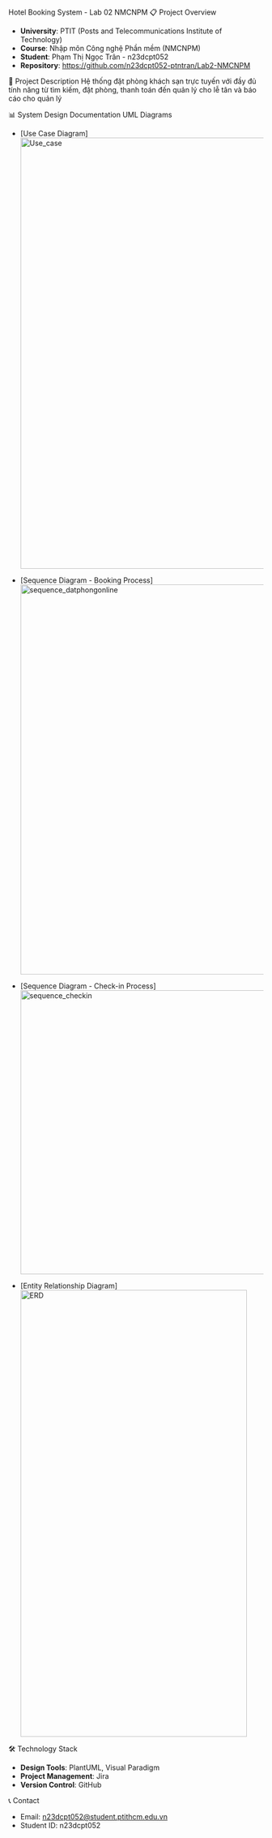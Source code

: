 Hotel Booking System - Lab 02 NMCNPM
📋 Project Overview
- **University**: PTIT (Posts and Telecommunications Institute of Technology)
- **Course**: Nhập môn Công nghệ Phần mềm (NMCNPM)
- **Student**: Phạm Thị Ngọc Trân - n23dcpt052
- **Repository**: https://github.com/n23dcpt052-ptntran/Lab2-NMCNPM

🎯 Project Description
Hệ thống đặt phòng khách sạn trực tuyến với đầy đủ tính năng từ tìm kiếm, đặt phòng, thanh toán đến quản lý cho lễ tân và báo cáo cho quản lý

 📊 System Design Documentation
UML Diagrams
- [Use Case Diagram]<img width="1100" height="850" alt="Use_case" src="https://github.com/user-attachments/assets/2f08a5e4-b40a-4e83-9a2d-0c4af30ca4d9" />

- [Sequence Diagram - Booking Process]<img width="743" height="769" alt="sequence_datphongonline" src="https://github.com/user-attachments/assets/e2d551fa-6806-4551-a2a2-83bc346ffa65" />

- [Sequence Diagram - Check-in Process]<img width="779" height="560" alt="sequence_checkin" src="https://github.com/user-attachments/assets/74c5fb62-9a0c-4fb5-9ca9-48842f71fcab" />

- [Entity Relationship Diagram]<img width="447" height="881" alt="ERD" src="https://github.com/user-attachments/assets/b6c5d7c2-bd95-482d-aad1-3f74c4530e10" />


🛠 Technology Stack
- **Design Tools**: PlantUML, Visual Paradigm
- **Project Management**: Jira
- **Version Control**: GitHub

📞 Contact
- Email: n23dcpt052@student.ptithcm.edu.vn
- Student ID: n23dcpt052
